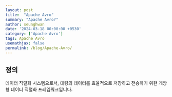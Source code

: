 ```yaml
---
layout: post
title:  "Apache Avro"
summary: "Apache Avro?"
author: seunghwan
date: '2024-03-18 00:00:00 +0530'
category: ['Apache Avro']
tags: Apache Avro
usemathjax: false
permalink: /blog/Apache-Avro/
---
```


## 정의

데이터 직렬화 시스템으로서, 대량의 데이터를 효율적으로 저장하고 전송하기 위한 개방형 데이터 직렬화 프레임워크입니다.